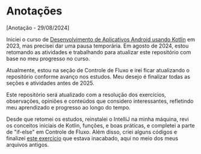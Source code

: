 # Anotações

[Anotação - 29/08/2024]

Iniciei o curso de [Desenvolvimento de Aplicativos Android usando Kotlin](https://www.udemy.com/course/curso-desenvolvedor-kotlin/?couponCode=SKILLS4SALEB) em 2023, mas precisei dar uma pausa temporária. Em agosto de 2024, estou retomando as atividades e trabalhando para atualizar este repositório com base no meu progresso no curso.

Atualmente, estou na seção de Controle de Fluxo e irei ficar atualizando o repositório conforme avanço nos estudos. Meu desejo é finalizar todas as seções e atividades antes de 2025.

Este repositório será atualizado com a resolução dos exercícios, observações, opiniões e conteúdos que considero interessantes, refletindo meu aprendizado e progresso ao longo do tempo.

Desde que retomei os estudos, reinstalei o IntelliJ na minha máquina, revi os conceitos iniciais de Kotlin, funções, e boas práticas, e completei a parte de "if-else" em Controle de Fluxo. Além disso, criei alguns códigos e finalizei [este exercício](https://github.com/MariaRitaCarvalho/Udemy-Android-Kotlin/blob/main/Secao%2007%20-%20Controle%20de%20fluxo/Minha%20pasta/Resolu%C3%A7%C3%A3o-ReforceSeuAprendizado-IfElse/Main/src/main/kotlin/Main.kt) que estava inacabado, aqui no meio dos meus arquivos antigos.
